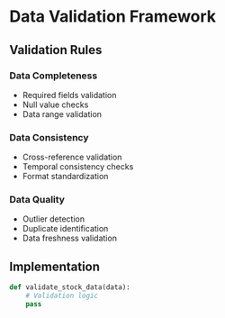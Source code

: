 # Data Validation Framework

## Validation Rules

### Data Completeness
- Required fields validation
- Null value checks
- Data range validation

### Data Consistency
- Cross-reference validation
- Temporal consistency checks
- Format standardization

### Data Quality
- Outlier detection
- Duplicate identification
- Data freshness validation

## Implementation

```python
def validate_stock_data(data):
    # Validation logic
    pass
```
